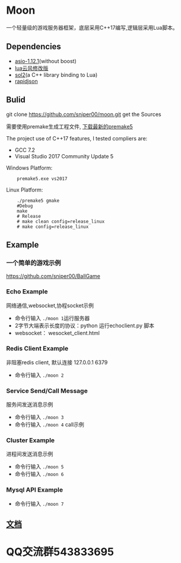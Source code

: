 ﻿# Moon
一个轻量级的游戏服务器框架，底层采用C++17编写,逻辑层采用Lua脚本。

## Dependencies
- [asio-1.12.1](https://github.com/chriskohlhoff/asio)(without boost)
- [lua云风修改版](https://github.com/cloudwu/skynet/tree/master/3rd/lua) 
- [sol2](https://github.com/ThePhD/sol2)(a C++ library binding to Lua)
- [rapidjson](https://github.com/Tencent/rapidjson)
## Bulid

git clone <https://github.com/sniper00/moon.git> get the Sources

需要使用premake生成工程文件, [下载最新的premake5](https://premake.github.io/download.html)

The project use of C++17 features, I tested compliers are: 
- GCC 7.2
- Visual Studio 2017 Community Update 5

Windows Platform:
```shell
    premake5.exe vs2017
```

Linux Platform:
```shell
    ./premake5 gmake
    #Debug
    make
    # Release
    # make clean config=release_linux
    # make config=release_linux
```

## Example

### 一个简单的游戏示例
https://github.com/sniper00/BallGame

### Echo Example
网络通信,websocket,协程socket示例
- 命令行输入 `./moon 1`运行服务器
- 2字节大端表示长度的协议：python 运行echoclient.py 脚本
- websocket： wesocket_client.html

### Redis Client Example
非阻塞redis client, 默认连接 127.0.0.1 6379
- 命令行输入 `./moon 2`

### Service Send/Call Message
服务间发送消息示例
- 命令行输入 `./moon 3`
- 命令行输入 `./moon 4` call示例

### Cluster Example
进程间发送消息示例
- 命令行输入 `./moon 5`
- 命令行输入 `./moon 6`

### Mysql API Example
- 命令行输入 `./moon 7`

## [文档](https://github.com/sniper00/MoonNetLua/wiki)

# QQ交流群543833695


